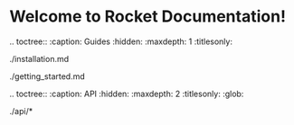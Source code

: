 # Welcome to Rocket Documentation!

.. toctree:: 
   :caption: Guides 
   :hidden: 
   :maxdepth: 1
   :titlesonly:

   ./installation.md

   ./getting_started.md

.. toctree:: 
   :caption: API 
   :hidden: 
   :maxdepth: 2
   :titlesonly:
   :glob:

   ./api/*


